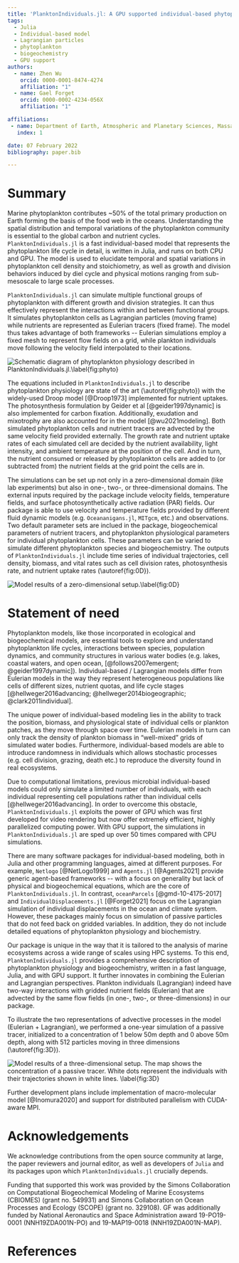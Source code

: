 ```yaml
---
title: 'PlanktonIndividuals.jl: A GPU supported individual-based phytoplankton life cycle model'
tags:
  - Julia
  - Individual-based model
  - Lagrangian particles
  - phytoplankton
  - biogeochemistry
  - GPU support
authors:
  - name: Zhen Wu
    orcid: 0000-0001-8474-4274
    affiliation: "1"
  - name: Gael Forget
    orcid: 0000-0002-4234-056X
    affiliation: "1"

affiliations:
 - name: Department of Earth, Atmospheric and Planetary Sciences, Massachusetts Institute of Technology
   index: 1

date: 07 February 2022
bibliography: paper.bib

---
```


# Summary
Marine phytoplankton contributes ~50% of the total primary production on Earth forming the basis of the food web in the oceans. Understanding the spatial distribution and temporal variations of the phytoplankton community is essential to the global carbon and nutrient cycles. `PlanktonIndividuals.jl` is a fast individual-based model that represents the phytoplankton life cycle in detail, is written in Julia, and runs on both CPU and GPU. The model is used to elucidate temporal and spatial variations in phytoplankton cell density and stoichiometry, as well as growth and division behaviors induced by diel cycle and physical motions ranging from sub-mesoscale to large scale processes. 

`PlanktonIndividuals.jl` can simulate multiple functional groups of phytoplankton with different growth and division strategies. It can thus effectively represent the interactions within and between functional groups. It simulates phytoplankton cells as Lagrangian particles (moving frame) while nutrients are represented as Eulerian tracers (fixed frame). The model thus takes advantage of both frameworks -- Eulerian simulations employ a fixed mesh to represent flow fields on a grid, while plankton individuals move following the velocity field interpolated to their locations.

![Schematic diagram of phytoplankton physiology described in `PlanktonIndividuals.jl`.\label{fig:phyto}](PI_Quota.jpeg)

The equations included in `PlanktonIndividuals.jl` to describe phytoplankton physiology are state of the art (\autoref{fig:phyto}) with the widely-used Droop model [@Droop1973] implemented for nutrient uptakes. The photosynthesis formulation by Geider et al [@geider1997dynamic] is also implemented for carbon fixation. Additionally, exudation and mixotrophy are also accounted for in the model [@wu2021modeling]. Both simulated phytoplankton cells and nutrient tracers are advected by the same velocity field provided externally. The growth rate and nutrient uptake rates of each simulated cell are decided by the nutrient availability, light intensity, and ambient temperature at the position of the cell. And in turn, the nutrient consumed or released by phytoplankton cells are added to (or subtracted from) the nutrient fields at the grid point the cells are in. 

The simulations can be set up not only in a zero-dimensional domain (like lab experiments) but also in one-, two-, or three-dimensional domains. The external inputs required by the package include velocity fields, temperature fields, and surface photosynthetically active radiation (PAR) fields.  Our package is able to use velocity and temperature fields provided by different fluid dynamic models (e.g. `Oceananigans.jl`, `MITgcm`, etc.) and observations. Two default parameter sets are inclued in the package, biogeochemical parameters of nutrient tracers, and phytoplankton physiological parameters for individual phytoplankton cells. These parameters can be varied to simulate different phytoplankton species and biogeochemistry. The outputs of `PlanktonIndividuals.jl` include time series of individual trajectories, cell density, biomass, and vital rates such as cell division rates, photosynthesis rate, and nutrient uptake rates (\autoref{fig:0D}).

![Model results of a zero-dimensional setup.\label{fig:0D}](0D_plot.png)

# Statement of need
Phytoplankton models, like those incorporated in ecological and biogeochemical models, are essential tools to explore and understand phytoplankton life cycles, interactions between species, population dynamics, and community structures in various water bodies (e.g. lakes, coastal waters, and open ocean, [@follows2007emergent; @geider1997dynamic]). Individual-based / Lagrangian models differ from Eulerian models in the way they represent heterogeneous populations like cells of different sizes, nutrient quotas, and life cycle stages [@hellweger2016advancing; @hellweger2014biogeographic; @clark2011individual]. 

The unique power of individual-based modeling lies in the ability to track the position, biomass, and physiological state of individual cells or plankton patches, as they move through space over time. Eulerian models in turn can only track the density of plankton biomass in “well-mixed” grids of simulated water bodies. Furthermore, individual-based models are able to introduce randomness in individuals which allows stochastic processes (e.g. cell division, grazing, death etc.) to reproduce the diversity found in real ecosystems.

Due to computational limitations, previous microbial individual-based models could only simulate a limited number of individuals, with each individual representing cell populations rather than individual cells [@hellweger2016advancing]. In order to overcome this obstacle, `PlanktonIndividuals.jl` exploits the power of GPU which was first developed for video rendering but now offer extremely efficient, highly parallelized computing power. With GPU support, the simulations in `PlanktonIndividuals.jl` are sped up over 50 times compared with CPU simulations.

There are many software packages for individual-based modeling, both in Julia and other programming languages, aimed at different purposes. For example, `Netlogo` [@NetLogo1999] and `Agents.jl` [@Agents2021] provide generic agent-based frameworks -- with a focus on generality but lack of physical and biogeochemical equations, which are the core of `PlanktonIndividuals.jl`. In contrast, `oceanParcels` [@gmd-10-4175-2017] and `IndividualDisplacements.jl` [@Forget2021] focus on the Lagrangian simulation of individual displacements in the ocean and climate system. However, these packages mainly focus on simulation of passive particles that do not feed back on gridded variables. In addition, they do not include detailed equations of phytoplankton physiology and biochemistry.

Our package is unique in the way that it is tailored to the analysis of marine ecosystems across a wide range of scales using HPC systems. To this end, `PlanktonIndividuals.jl` provides a comprehensive description of phytoplankton physiology and biogeochemistry, written in a fast language, Julia, and with GPU support. It further innovates in combining the Eulerian and Lagrangian perspectives. Plankton individuals (Lagrangian) indeed have two-way interactions with gridded nutrient fields (Eulerian) that are advected by the same flow fields (in one-, two-, or three-dimensions) in our package. 

To illustrate the two representations of advective processes in the model (Eulerian + Lagrangian), we performed a one-year simulation of a passive tracer, initialized to a concentration of 1 below 50m depth and 0 above 50m depth, along with 512 particles moving in three dimensions (\autoref{fig:3D}).

![Model results of a three-dimensional setup. The map shows the concentration of a passive tracer. White dots represent the individuals with their trajectories shown in white lines. \label{fig:3D}](global_ocean_3D_example.png)

Further development plans include implementation of macro-molecular model [@Inomura2020] and support for distributed parallelism with CUDA-aware MPI.

# Acknowledgements

We acknowledge contributions from the open source community at large, the paper reviewers and journal editor, as well as developers of `Julia` and its packages upon which `PlanktonIndividuals.jl` crucially depends. 

Funding that supported this work was provided by the Simons Collaboration on Computational Biogeochemical Modeling of Marine Ecosystems (CBIOMES) (grant no. 549931) and Simons Collaboration on Ocean Processes and Ecology (SCOPE) (grant no. 329108). GF was additionally funded by National Aeronautics and Space Administration award 19-PO19-0001 (NNH19ZDA001N-PO) and 19-MAP19-0018 (NNH19ZDA001N-MAP).

# References
